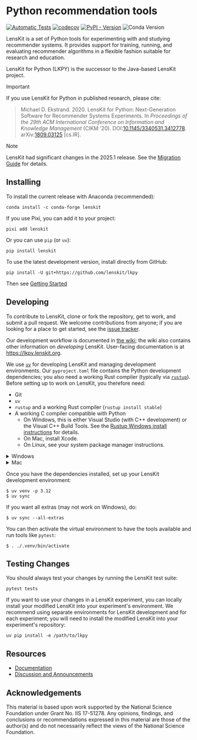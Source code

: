 # Python recommendation tools

[![Automatic Tests](https://github.com/lenskit/lkpy/actions/workflows/test.yml/badge.svg)](https://github.com/lenskit/lkpy/actions/workflows/test.yml)
[![codecov](https://codecov.io/gh/lenskit/lkpy/graph/badge.svg?token=DaGn7NFM2P)](https://codecov.io/gh/lenskit/lkpy)
[![PyPI - Version](https://img.shields.io/pypi/v/lenskit)](https://pypi.org/project/lenskit)
![Conda Version](https://img.shields.io/conda/vn/conda-forge/lenskit)

LensKit is a set of Python tools for experimenting with and studying recommender
systems.  It provides support for training, running, and evaluating recommender
algorithms in a flexible fashion suitable for research and education.

LensKit for Python (LKPY) is the successor to the Java-based LensKit project.

> [!IMPORTANT]
> If you use LensKit for Python in published research, please cite:
>
> > Michael D. Ekstrand. 2020.
> > LensKit for Python: Next-Generation Software for Recommender Systems Experiments.
> > In <cite>Proceedings of the 29th ACM International Conference on Information and Knowledge Management</cite> (CIKM '20).
> > DOI:[10.1145/3340531.3412778](https://dx.doi.org/10.1145/3340531.3412778).
> > arXiv:[1809.03125](https://arxiv.org/abs/1809.03125) [cs.IR].

> [!NOTE]
>
> LensKit had significant changes in the 2025.1 release.  See the [Migration
> Guide](https://lkpy.lenskit.org/stable/guide/migrating.html) for details.

[release]: https://lkpy.lenskit.org/en/stable/

## Installing

To install the current release with Anaconda (recommended):

    conda install -c conda-forge lenskit

If you use Pixi, you can add it to your project:

    pixi add lenskit

Or you can use `pip` (or `uv`):

    pip install lenskit

To use the latest development version, install directly from GitHub:

    pip install -U git+https://github.com/lenskit/lkpy

Then see [Getting Started](https://lkpy.lenskit.org/stable/guide/GettingStarted.html)

## Developing

[issues]: https://github.com/lenskit/lkpy/issues
[workflow]: https://github.com/lenskit/lkpy/wiki/DevWorkflow

To contribute to LensKit, clone or fork the repository, get to work, and submit
a pull request.  We welcome contributions from anyone; if you are looking for a
place to get started, see the [issue tracker][issues].

Our development workflow is documented in [the wiki][workflow]; the wiki also
contains other information on *developing* LensKit. User-facing documentation is
at <https://lkpy.lenskit.org>.

[conda-lock]: https://github.com/conda-incubator/conda-lock
[lkdev]: https://github.com/lenskit/lkdev

We use [`uv`](https://astral.sh/uv/) for developing LensKit and managing
development environments.  Our `pyproject.toml` file contains the Python
development dependencies; you also need a working Rust compiler (typically via
[`rustup`](https://rustup.rs/)).  Before setting up to work on LensKit, you
therefore need:

- Git
- `uv`
- `rustup` and a working Rust compiler (`rustup install stable`)
- A working C compiler compatible with Python
    - On Windows, this is either Visual Studio (with C++ development) or the
      Visual C++ Build Tools. See the [Rustup Windows install
      instructions][rsu-win] for details.
    - On Mac, install Xcode.
    - On Linux, see your system package manager instructions.

<details>
<summary>Windows</summary>

On Windows, you can install dependencies (except for the Visual C++ tools) with `winget`:

```console
> winget install Git.Git astral-sh.uv Rustlang.Rustup
> rustup install stable-msvc
```
</details>

<details>
<summary>Mac</summary>

On Mac, you can install the dependencies with Homebrew:

```console
$ brew install git uv rustup
```
</details>

[rsu-win]: https://ehuss.github.io/rustup/installation/windows.html

Once you have the dependencies installed, set up your LensKit development
environment:

```console
$ uv venv -p 3.12
$ uv sync
```

If you want all extras (may not work on Windows), do:

```console
$ uv sync --all-extras
```

You can then activate the virtual environment to have the tools available and
run tools like `pytest`:

```console
$ . ./.venv/bin/activate
```

## Testing Changes

You should always test your changes by running the LensKit test suite:

    pytest tests

If you want to use your changes in a LensKit experiment, you can locally install
your modified LensKit into your experiment's environment.  We recommend using
separate environments for LensKit development and for each experiment; you will
need to install the modified LensKit into your experiment's repository:

    uv pip install -e /path/to/lkpy

## Resources

- [Documentation](https://lkpy.lenskit.org)
- [Discussion and Announcements](https://github.com/orgs/lenskit/discussions)

## Acknowledgements

This material is based upon work supported by the National Science Foundation
under Grant No. IIS 17-51278. Any opinions, findings, and conclusions or
recommendations expressed in this material are those of the author(s) and do not
necessarily reflect the views of the National Science Foundation.
